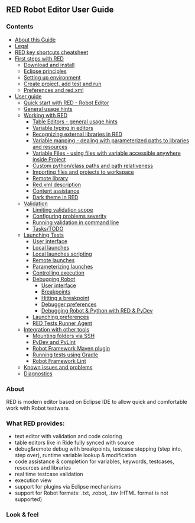 <h2>RED Robot Editor User Guide</h2>
<h3>Contents</h3>
<ul>
<li><a href="https://olus202.github.io/RED/help/about.md">About this Guide</a></li>
<li><a href="http://nokia.github.io/RED/help/legal.md">Legal</a></li>
<li><a href="https://olus202.github.io/RED/help/keys.md">RED key shortcuts cheatsheet</a></li>
<li><a href="http://nokia.github.io/RED/help/first_steps/first_steps.md">First steps with RED</a>
<ul>
<li><a href="http://nokia.github.io/RED/help/first_steps/download_install.md">Download and install</a></li>
<li><a href="http://nokia.github.io/RED/help/first_steps/eclipse_principles.md">Eclipse principles</a></li>
<li><a href="http://nokia.github.io/RED/help/first_steps/setting_up_environment.md">Setting up environment</a></li>
<li><a href="http://nokia.github.io/RED/help/first_steps/create_run.md">Create project, add test and run</a></li>
<li><a href="http://nokia.github.io/RED/help/first_steps/preferences_misc.md">Preferences and red.xml</a></li>
</ul>
</li>
<li><a href="http://nokia.github.io/RED/help/user_guide/user_guide.md">User guide</a>
<ul>
<li><a href="http://nokia.github.io/RED/help/user_guide/quick_start.md">Quick start with RED - Robot Editor</a></li>
<li><a href="http://nokia.github.io/RED/help/user_guide/general.md">General usage hints</a></li>
<li><a href="http://nokia.github.io/RED/help/user_guide/working_with_RED.md">Working with RED</a>
<ul>
<li><a href="http://nokia.github.io/RED/help/user_guide/working_with_RED/table_general.md">Table Editors - general usage hints</a></li>
<li><a href="http://nokia.github.io/RED/help/user_guide/working_with_RED/variable_typing.md">Variable typing in editors</a></li>
<li><a href="http://nokia.github.io/RED/help/user_guide/working_with_RED/libs.md">Recognizing external libraries in RED</a></li>
<li><a href="http://nokia.github.io/RED/help/user_guide/working_with_RED/variable_mapping.md">Variable mapping - dealing with parameterized paths to libraries and resources</a></li>
<li><a href="http://nokia.github.io/RED/help/user_guide/working_with_RED/variable_files.md">Variable Files - using files with variable accessible anywhere inside Project</a></li>
<li><a href="http://nokia.github.io/RED/help/user_guide/working_with_RED/custom_paths_relatve.md">Custom python/class paths and path relativeness</a></li>
<li><a href="http://nokia.github.io/RED/help/user_guide/working_with_RED/importing.md">Importing files and projects to workspace</a></li>
<li><a href="http://nokia.github.io/RED/help/user_guide/working_with_RED/remote_library.md">Remote library</a></li>
<li><a href="http://nokia.github.io/RED/help/user_guide/working_with_RED/red_xml.md">Red.xml description</a></li>
<li><a href="http://nokia.github.io/RED/help/user_guide/working_with_RED/content_assist.md">Content assistance</a></li>
<li><a href="http://nokia.github.io/RED/help/user_guide/working_with_RED/dark_theme.md">Dark theme in RED</a></li>
</ul>
</li>
<li><a href="http://nokia.github.io/RED/help/user_guide/validation.md">Validation</a>
<ul>
<li><a href="http://nokia.github.io/RED/help/user_guide/validation/scope.md">Limiting validation scope</a></li>
<li><a href="http://nokia.github.io/RED/help/user_guide/validation/validation_preferences.md">Configuring problems severity</a></li>
<li><a href="http://nokia.github.io/RED/help/user_guide/validation/headless.md">Running validation in command line</a></li>
<li><a href="http://nokia.github.io/RED/help/user_guide/validation/tasks.md">Tasks/TODO</a></li>
</ul>
</li>
<li><a href="http://nokia.github.io/RED/help/user_guide/launching.md">Launching Tests</a>
<ul>
<li><a href="http://nokia.github.io/RED/help/user_guide/launching/ui_elements.md">User interface</a></li>
<li><a href="http://nokia.github.io/RED/help/user_guide/launching/local_launch.md">Local launches</a></li>
<li><a href="http://nokia.github.io/RED/help/user_guide/launching/local_launch_scripting.md">Local launches scripting</a></li>
<li><a href="http://nokia.github.io/RED/help/user_guide/launching/remote_launch.md">Remote launches</a></li>
<li><a href="http://nokia.github.io/RED/help/user_guide/launching/string_substitution.md">Parameterizing launches</a></li>
<li><a href="http://nokia.github.io/RED/help/user_guide/launching/exec_control.md">Controlling execution</a></li>
<li><a href="http://nokia.github.io/RED/help/user_guide/launching/debug.md">Debugging Robot</a>
<ul>
<li><a href="http://nokia.github.io/RED/help/user_guide/launching/debug/ui_elements.md">User interface</a></li>
<li><a href="http://nokia.github.io/RED/help/user_guide/launching/debug/breakpoints.md">Breakpoints</a></li>
<li><a href="http://nokia.github.io/RED/help/user_guide/launching/debug/hitting_a_breakpoint.md">Hitting a breakpoint</a></li>
<li><a href="http://nokia.github.io/RED/help/user_guide/launching/debug/preferences.md">Debugger preferences</a></li>
<li><a href="http://nokia.github.io/RED/help/user_guide/launching/debug/robot_python_debug.md">Debugging Robot &amp; Python with RED &amp; PyDev</a></li>
</ul>
</li>
<li><a href="http://nokia.github.io/RED/help/user_guide/launching/launch_prefs.md">Launching preferences</a></li>
<li><a href="http://nokia.github.io/RED/help/user_guide/launching/red_agent.md">RED Tests Runner Agent</a></li>
</ul>
</li>
<li><a href="http://nokia.github.io/RED/help/user_guide/tools_integration.md">Integration with other tools</a>
<ul>
<li><a href="http://nokia.github.io/RED/help/user_guide/tools_integration/virtual_folders.md">Mounting folders via SSH</a></li>
<li><a href="http://nokia.github.io/RED/help/user_guide/tools_integration/red_pylint.md">PyDev and PyLint</a></li>
<li><a href="http://nokia.github.io/RED/help/user_guide/tools_integration/maven.md">Robot Framework Maven plugin</a></li>
<li><a href="http://nokia.github.io/RED/help/user_guide/tools_integration/gradle.md">Running tests using Gradle</a></li>
<li><a href="http://nokia.github.io/RED/help/user_guide/tools_integration/rflint.md">Robot Framework Lint</a></li>
</ul>
</li>
<li><a href="http://nokia.github.io/RED/help/user_guide/known_issues.md">Known issues and problems</a></li>
<li><a href="http://nokia.github.io/RED/help/user_guide/diagnostics.md">Diagnostics</a></li>
</ul>
</li>
</ul>
<h3>About</h3>
<p>RED is modern editor based on Eclipse IDE to allow quick and comfortable work
with Robot testware.</p>
<h3>What RED provides:</h3>
<ul>
<li>text editor with validation and code coloring</li>
<li>table editors like in Ride fully synced with source</li>
<li>debug&amp;remote debug with breakpoints, testcase stepping (step into, step over), runtime variable lookup &amp; modification</li>
<li>code assistance &amp; completion for variables, keywords, testcases, resources and libraries</li>
<li>real time testcase validation</li>
<li>execution view</li>
<li>support for plugins via Eclipse mechanisms</li>
<li>support for Robot formats: .txt, .robot, .tsv (HTML format is not supported)</li>
</ul>
<h3>Look &amp; feel</h3>
<p><img src="images/basic_run.gif" alt="" /></p>
